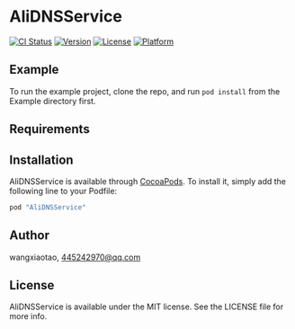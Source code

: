 # AliDNSService

[![CI Status](http://img.shields.io/travis/wangxiaotao/AliDNSService.svg?style=flat)](https://travis-ci.org/wangxiaotao/AliDNSService)
[![Version](https://img.shields.io/cocoapods/v/AliDNSService.svg?style=flat)](http://cocoapods.org/pods/AliDNSService)
[![License](https://img.shields.io/cocoapods/l/AliDNSService.svg?style=flat)](http://cocoapods.org/pods/AliDNSService)
[![Platform](https://img.shields.io/cocoapods/p/AliDNSService.svg?style=flat)](http://cocoapods.org/pods/AliDNSService)

## Example

To run the example project, clone the repo, and run `pod install` from the Example directory first.

## Requirements

## Installation

AliDNSService is available through [CocoaPods](http://cocoapods.org). To install
it, simply add the following line to your Podfile:

```ruby
pod "AliDNSService"
```

## Author

wangxiaotao, 445242970@qq.com

## License

AliDNSService is available under the MIT license. See the LICENSE file for more info.
